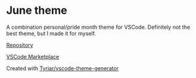 # June theme

A combination personal/pride month theme for VSCode. Definitely not the best
theme, but I made it for myself.

[Repository](https://github.com/Knaque/vscode-june)

[VSCode Marketplace](https://marketplace.visualstudio.com/items?itemName=knaque.june-theme)

Created with [Tyriar/vscode-theme-generator](https://github.com/Tyriar/vscode-theme-generator)